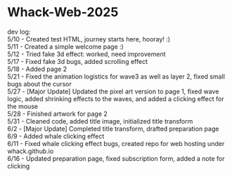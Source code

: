 # Whack-Web-2025

dev log:  
5/10 - Created test HTML, journey starts here, hooray! :)    
5/11 - Created a simple welcome page :)   
5/12 - Tried fake 3d effect: worked, need improvement   
5/17 - Fixed fake 3d bugs, added scrolling effect   
5/18 - Added page 2   
5/21 - Fixed the animation logistics for wave3 as well as layer 2, fixed small bugs about the cursor   
5/27 - [Major Update] Updated the pixel art version to page 1, fixed wave logic, added shrinking effects to the waves, and added a clicking effect for the mouse       
5/28 - Finished artwork for page 2     
5/31 - Cleaned code, added title image, initialized title transform   
6/2 - [Major Update] Completed title transform, drafted preparation page   
6/9 - Added whale clicking effect   
6/11 - Fixed whale clicking effect bugs, created repo for web hosting under whack.github.io   
6/16 - Updated preparation page, fixed subscription form, added a note for clicking
